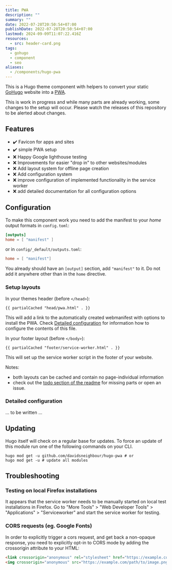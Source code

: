 ```yaml
---
title: PWA
description: ""
summary: ""
date: 2022-07-28T20:50:54+07:00
publishDate: 2022-07-28T20:50:54+07:00
lastmod: 2024-09-09T11:07:22.416Z
resources:
  - src: header-card.png
tags:
  - gohugo
  - component
  - seo
aliases:
  - /components/hugo-pwa
---
```


This is a Hugo theme component with helpers to convert your static [GoHugo](https://gohugo.io/) website into a [PWA](https://web.dev/progressive-web-apps/).

This is work in progress and while many parts are already working, some changes to the setup will occur. Please watch the releases of this repository to be alerted about changes.

## Features

- :heavy_check_mark: Favicon for apps and sites
- :heavy_check_mark: simple PWA setup
- :x: Happy Google lighthouse testing
- :x: Improvements for easier "drop in" to other websites/modules
- :x: Add layout system for offline page creation
- :x: Add configuration system
- :x: improve configuration of implemented functionality in the service worker
- :x: add detailed documentation for all configuration options

## Configuration

To make this component work you need to add the manifest to your _home_ output formats in `config.toml`:

```toml
[outputs]
home = [ "manifest" ]
```

or in `config/_default/outputs.toml`:

```toml
home = [ "manifest"]
```

You already should have an `[output]` section, add `"manifest"` to it. Do not add it anywhere other than in the `home` directive.

### Setup layouts

In your themes header (before `</head>`):

```go-html-template
{{ partialCached "head/pwa.html" . }}
```

This will add a link to the automatically created webmanifest with options to install the PWA. Check [Detailed configuration](#detailed-configuration) for information how to configure the contents of this file.

In your footer layout (before `</body>`):

```go-html-template
{{ partialCached "footer/service-worker.html" . }}
```

This will set up the service worker script in the footer of your website.

Notes:

- both layouts can be cached and contain no page-individual information
- check out the [todo section of the readme](#todo) for missing parts or open an issue.

### Detailed configuration

... to be written ...

## Updating

Hugo itself will check on a regular base for updates. To force an update of this module run one of the following commands on your CLI.

```shell
hugo mod get -u github.com/davidsneighbour/hugo-pwa # or
hugo mod get -u # update all modules
```

## Troubleshooting

### Testing on local Firefox installations

It appears that the service worker needs to be manually started on local test installations in Firefox. Go to "More Tools" > "Web Developer Tools" > "Applications" > "Serviceworker" and start the service worker for testing.

### CORS requests (eg. Google Fonts)

In order to explicitly trigger a cors request, and get back a non-opaque response, you need to explicitly opt-in to CORS mode by adding the crossorigin attribute to your HTML:

```html
<link crossorigin="anonymous" rel="stylesheet" href="https://example.com/path/to/style.css">
<img crossorigin="anonymous" src="https://example.com/path/to/image.png">
```
